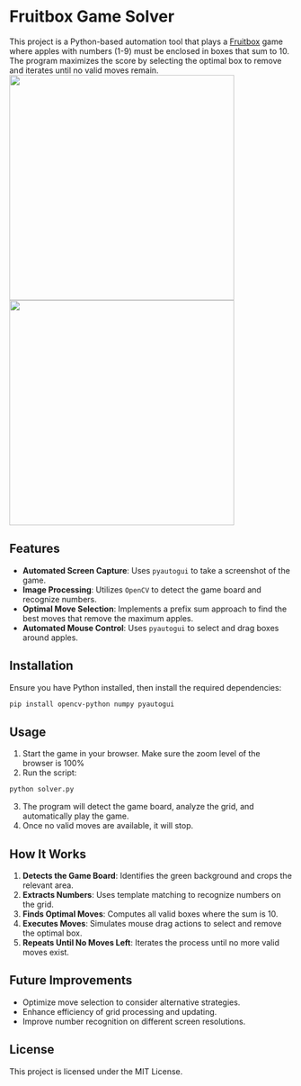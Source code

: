 # Fruitbox Game Solver

This project is a Python-based automation tool that plays a [Fruitbox](https://www.gamesaien.com/game/fruit_box_a/) game where apples with numbers (1-9) must be enclosed in boxes that sum to 10. The program maximizes the score by selecting the optimal box to remove and iterates until no valid moves remain.
<img src="https://github.com/user-attachments/assets/070c9ba5-3ab6-493c-9729-03ccec5f9471" width=400>
<img src="https://github.com/user-attachments/assets/d6a30915-2f8f-424b-98f9-6433c48bca42" width=400>

## Features
- **Automated Screen Capture**: Uses `pyautogui` to take a screenshot of the game.
- **Image Processing**: Utilizes `OpenCV` to detect the game board and recognize numbers.
- **Optimal Move Selection**: Implements a prefix sum approach to find the best moves that remove the maximum apples.
- **Automated Mouse Control**: Uses `pyautogui` to select and drag boxes around apples.

## Installation

Ensure you have Python installed, then install the required dependencies:

```sh
pip install opencv-python numpy pyautogui
```

## Usage

1. Start the game in your browser. Make sure the zoom level of the browser is 100%
2. Run the script:

```sh
python solver.py
```

3. The program will detect the game board, analyze the grid, and automatically play the game.
4. Once no valid moves are available, it will stop.

## How It Works

1. **Detects the Game Board**: Identifies the green background and crops the relevant area.
2. **Extracts Numbers**: Uses template matching to recognize numbers on the grid.
3. **Finds Optimal Moves**: Computes all valid boxes where the sum is 10.
4. **Executes Moves**: Simulates mouse drag actions to select and remove the optimal box.
5. **Repeats Until No Moves Left**: Iterates the process until no more valid moves exist.

## Future Improvements
- Optimize move selection to consider alternative strategies.
- Enhance efficiency of grid processing and updating.
- Improve number recognition on different screen resolutions.

## License
This project is licensed under the MIT License.
